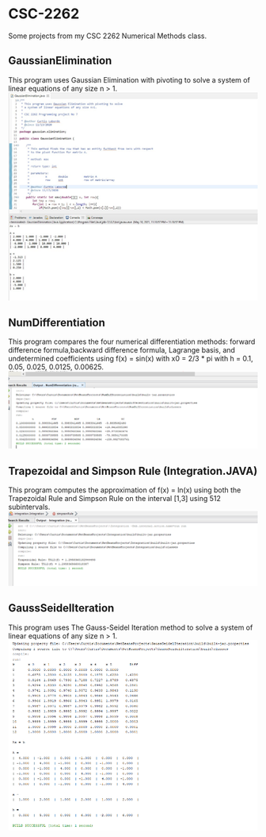 # CSC-2262
Some projects from my CSC 2262 Numerical Methods class.

## GaussianElimination
This program uses Gaussian Elimination with pivoting to solve a system of linear equations of any size n > 1.
<img src="https://github.com/clabo15/CSC-2262/blob/9267a2c35828d0ec78d9bef987cf1007f84b3a84/Outputs/gaussian.jpg">

## NumDifferentiation
This program compares the four numerical differentiation methods:  forward difference formula,backward difference formula, Lagrange basis, and
undetermined coefficients using f(x) = sin(x) with x0 = 2/3 * pi with h = 0.1, 0.05, 0.025, 0.0125, 0.00625.
<img src="https://github.com/clabo15/CSC-2262/blob/e4fbf689b213ba8dd76116c56ba16de16b8978fc/Outputs/output_no3.png">

## Trapezoidal and Simpson Rule (Integration.JAVA)
This program computes the approximation of f(x) = ln(x) using both the Trapezoidal Rule and Simpson Rule on the interval [1,3] using 512 subintervals.
<img src="https://github.com/clabo15/CSC-2262/blob/d9f166f9d669e5d602ad6496833b13703e24bf08/Outputs/approximation%20method%20output.png">

## GaussSeidelIteration
This program uses The Gauss-Seidel Iteration method to solve a system of linear equations of any size n > 1. 
<img src="https://github.com/clabo15/CSC-2262/blob/968fb9baad27e08ec093160081e12ec9b4c9100a/Outputs/GaussSeidelIteration.png">
